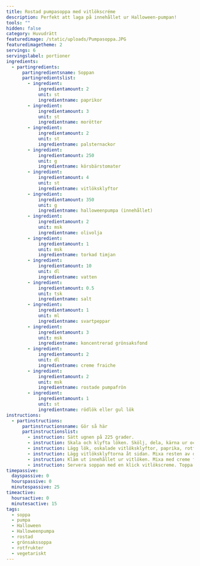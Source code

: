 ```yaml
---
title: Rostad pumpasoppa med vitlökscréme
description: Perfekt att laga på innehållet ur Halloween-pumpan!
tools: ""
hidden: false
category: Huvudrätt
featuredimage: /static/uploads/Pumpasoppa.JPG
featuredimagetheme: 2
servings: 6
servingslabel: portioner
ingredients:
  - partingredients:
      partingredientsname: Soppan
      partingredientslist:
        - ingredient:
            ingredientamount: 2
            unit: st
            ingredientname: paprikor
        - ingredient:
            ingredientamount: 3
            unit: st
            ingredientname: morötter
        - ingredient:
            ingredientamount: 2
            unit: st
            ingredientname: palsternackor
        - ingredient:
            ingredientamount: 250
            unit: g
            ingredientname: körsbärstomater
        - ingredient:
            ingredientamount: 4
            unit: st
            ingredientname: vitlöksklyftor
        - ingredient:
            ingredientamount: 350
            unit: g
            ingredientname: halloweenpumpa (innehållet)
        - ingredient:
            ingredientamount: 2
            unit: msk
            ingredientname: olivolja
        - ingredient:
            ingredientamount: 1
            unit: msk
            ingredientname: torkad timjan
        - ingredient:
            ingredientamount: 10
            unit: dl
            ingredientname: vatten
        - ingredient:
            ingredientamount: 0.5
            unit: tsk
            ingredientname: salt
        - ingredient:
            ingredientamount: 1
            unit: ml
            ingredientname: svartpeppar
        - ingredient:
            ingredientamount: 3
            unit: msk
            ingredientname: koncentrerad grönsaksfond
        - ingredient:
            ingredientamount: 2
            unit: dl
            ingredientname: creme fraiche
        - ingredient:
            ingredientamount: 2
            unit: msk
            ingredientname: rostade pumpafrön
        - ingredient:
            ingredientamount: 1
            unit: st
            ingredientname: rödlök eller gul lök
instructions:
  - partinstructions:
      partinstructionsname: Gör så här
      partinstructionslist:
        - instruction: Sätt ugnen på 225 grader.
        - instruction: Skala och klyfta löken. Skölj, dela, kärna ur och skär paprikorna i grova bitar. Skala och skär morot och palsternacka i stavar samt gröp ur så mycket som möjligt av köttet i din halloweenpumpa.
        - instruction: Lägg lök, oskalade vitlöksklyftor, paprika, rotfrukter, körsbärstomater och pumpa på en bakplåtspappersklädd plåt. Ringla över olja, krydda med timjan, salt och peppar. Blanda runt. Rosta mitt i ugnen i 25 minuter.
        - instruction: Lägg vitlöksklyftorna åt sidan. Mixa resten av det ugnsrostade med stavmixer till slät mos. Häll det i en kastrull. Tillsätt vatten och grönsaksfond.  Låt koka upp.  Smaka av med salt och peppar. Späd eventuellt med mer vatten.
        - instruction: Kläm ut innehållet ur vitlöken. Mixa med creme fraiche till en slät röra. Smaka av med salt och peppar.
        - instruction: Servera soppan med en klick vitlökscreme. Toppa även med rostade pumpafrön.
timepassive:
  dayspassive: 0
  hourspassive: 0
  minutespassive: 25
timeactive:
  hoursactive: 0
  minutesactive: 15
tags:
  - soppa
  - pumpa
  - Halloween
  - Halloweenpumpa
  - rostad
  - grönsakssoppa
  - rotfrukter
  - vegetariskt
---
```

